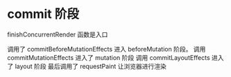 # commit 阶段

finishConcurrentRender 函数是入口

调用了 commitBeforeMutationEffects 进入 beforeMutation 阶段。
调用 commitMutationEffects 进入了 mutation 阶段
调用 commitLayoutEffects 进入了 layout 阶段
最后调用了 requestPaint 让浏览器进行渲染
